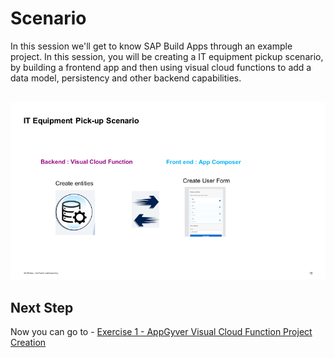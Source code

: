 # Scenario

In this session we'll get to know SAP Build Apps through an example project. In this session, you will be creating a IT equipment pickup scenario, by building a frontend app and then using visual cloud functions to add a data model, persistency and other backend capabilities.

<br>![](/exercises/0_Introduction/images/image_(1).png)

## Next Step

Now you can go to - [Exercise 1 - AppGyver Visual Cloud Function Project Creation](../Exercise_1/README.md)
